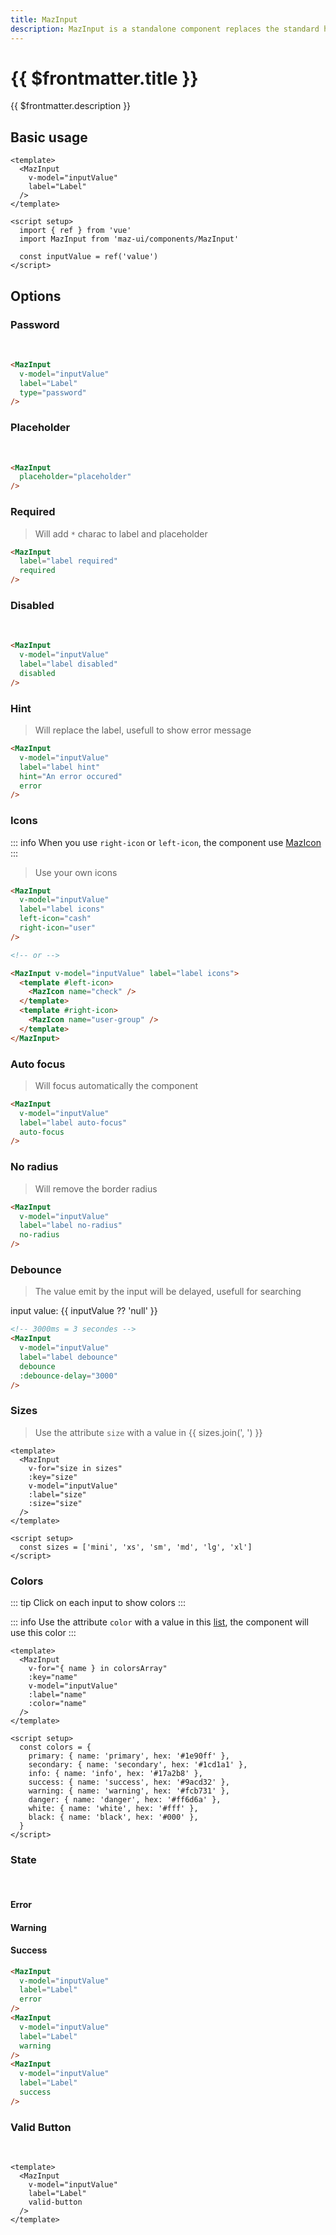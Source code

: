```yaml
---
title: MazInput
description: MazInput is a standalone component replaces the standard html input text with a beautiful design system. Many options like colors, sizes, disabled, loading, error, warning, valid states, error messages, includes icons.
---
```


# {{ $frontmatter.title }}

{{ $frontmatter.description }}

<!--@include: ./../.vitepress/mixins/getting-started.md-->

## Basic usage

<MazInput v-model="inputValue" label="Label" name="firstname" />

```vue
<template>
  <MazInput
    v-model="inputValue"
    label="Label"
  />
</template>

<script setup>
  import { ref } from 'vue'
  import MazInput from 'maz-ui/components/MazInput'

  const inputValue = ref('value')
</script>
```

## Options

### Password

<br />

<MazInput v-model="inputValue" label="Label" type="password" name="password" />

```html
<MazInput
  v-model="inputValue"
  label="Label"
  type="password"
/>
```

### Placeholder

<br />

<MazInput placeholder="placeholder" />

```html
<MazInput
  placeholder="placeholder"
/>
```

### Required

> Will add `*` charac to label and placeholder

<MazInput
  label="label required"
  required
/>

```html
<MazInput
  label="label required"
  required
/>
```

### Disabled

<br />

<MazInput
  v-model="inputValue"
  label="label disabled"
  disabled
/>

```html
<MazInput
  v-model="inputValue"
  label="label disabled"
  disabled
/>
```

### Hint

> Will replace the label, usefull to show error message

<MazInput
  v-model="inputValue"
  label="label hint"
  hint="An error occured"
  error
/>

```html
<MazInput
  v-model="inputValue"
  label="label hint"
  hint="An error occured"
  error
/>
```

### Icons

::: info
When you use `right-icon` or `left-icon`, the component use [MazIcon](./maz-icon.md)
:::

<MazInput
  v-model="inputValue"
  label="label icons"
  left-icon="cash"
  right-icon="user"
  />

> Use your own icons

<MazInput v-model="inputValue" label="label icons">
  <template #left-icon>
    <MazIcon name="check" />
  </template>
  <template #right-icon>
    <MazIcon name="user-group" />
  </template>
</MazInput>

```html
<MazInput
  v-model="inputValue"
  label="label icons"
  left-icon="cash"
  right-icon="user"
/>

<!-- or -->

<MazInput v-model="inputValue" label="label icons">
  <template #left-icon>
    <MazIcon name="check" />
  </template>
  <template #right-icon>
    <MazIcon name="user-group" />
  </template>
</MazInput>
```

### Auto focus

> Will focus automatically the component

<MazInput
  v-model="inputValue"
  label="label auto-focus"
/>

```html
<MazInput
  v-model="inputValue"
  label="label auto-focus"
  auto-focus
/>
```

### No radius

> Will remove the border radius

<MazInput
  v-model="inputValue"
  label="label no-radius"
  no-radius
/>

```html
<MazInput
  v-model="inputValue"
  label="label no-radius"
  no-radius
/>
```

### Debounce

> The value emit by the input will be delayed, usefull for searching

<MazInput v-model="inputValue" label="label debounce" debounce :debounce-delay="3000" />

input value: {{ inputValue ?? 'null' }}

```html
<!-- 3000ms = 3 secondes -->
<MazInput
  v-model="inputValue"
  label="label debounce"
  debounce
  :debounce-delay="3000"
/>
```

### Sizes

> Use the attribute `size` with a value in {{ sizes.join(', ') }}

<div class="flex flex-col gap-05">
  <MazInput
    v-for="size in sizes"
    :key="size"
    v-model="inputValue"
    :label="['mini', 'xs'].includes(size) ? undefined : size"
    :placeholder="['mini', 'xs'].includes(size) ? size : undefined"
    :size="size"
  />
</div>

```vue
<template>
  <MazInput
    v-for="size in sizes"
    :key="size"
    v-model="inputValue"
    :label="size"
    :size="size"
  />
</template>

<script setup>
  const sizes = ['mini', 'xs', 'sm', 'md', 'lg', 'xl']
</script>
```

### Colors

::: tip
Click on each input to show colors
:::

::: info
Use the attribute `color` with a value in this [list](./../guide/colors.md), the component will use this color
:::

<div class="flex flex-col gap-05">
  <MazInput
    v-for="{ name } in colorsArray"
    :key="name"
    v-model="inputValue"
    :label="name"
    :color="name"
  />
</div>

```vue
<template>
  <MazInput
    v-for="{ name } in colorsArray"
    :key="name"
    v-model="inputValue"
    :label="name"
    :color="name"
  />
</template>

<script setup>
  const colors = {
    primary: { name: 'primary', hex: '#1e90ff' },
    secondary: { name: 'secondary', hex: '#1cd1a1' },
    info: { name: 'info', hex: '#17a2b8' },
    success: { name: 'success', hex: '#9acd32' },
    warning: { name: 'warning', hex: '#fcb731' },
    danger: { name: 'danger', hex: '#ff6d6a' },
    white: { name: 'white', hex: '#fff' },
    black: { name: 'black', hex: '#000' },
  }
</script>
```

### State

<br />

#### Error

<MazInput v-model="inputValue" label="Label" error />

#### Warning

<MazInput v-model="inputValue" label="Label" warning />

#### Success

<MazInput v-model="inputValue" label="Label" success />

```html
<MazInput
  v-model="inputValue"
  label="Label"
  error
/>
<MazInput
  v-model="inputValue"
  label="Label"
  warning
/>
<MazInput
  v-model="inputValue"
  label="Label"
  success
/>
```

### Valid Button

<br />

<MazInput v-model="inputValue" label="Label" valid-button />

```vue
<template>
  <MazInput
    v-model="inputValue"
    label="Label"
    valid-button
  />
</template>
```

<script setup>
  import { ref, computed } from 'vue'
  const inputValue = ref('value')

  const colors = {
    primary: { name: 'primary', hex: '#1e90ff' },
    secondary: { name: 'secondary', hex: '#1cd1a1' },
    info: { name: 'info', hex: '#17a2b8' },
    success: { name: 'success', hex: '#9acd32' },
    warning: { name: 'warning', hex: '#fcb731' },
    danger: { name: 'danger', hex: '#ff6d6a' },
    white: { name: 'white', hex: '#fff' },
    black: { name: 'black', hex: '#000' },
  }

  const sizes = ['mini', 'xs', 'sm', 'md', 'lg', 'xl']

  const colorsArray = computed(() => Object.values(colors))
</script>

<!--@include: ./../.vitepress/generated-docs/maz-input.doc.md-->
